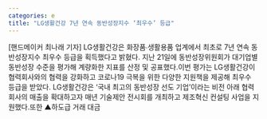 ```yaml
---
categories: e
title: "LG생활건강 7년 연속 동반성장지수 ‘최우수’ 등급"
---
```

[핸드메이커 최나래 기자] LG생활건강은 화장품∙생활용품 업계에서 최초로 7년 연속 동반성장지수 최우수 등급을 획득했다고 밝혔다. 지난 21일에 동반성장위원회가 대기업별 동반성장 수준을 평가해 계량화한 지표를 산정 및 공표했다.이번 평가는 LG생활건강이 협력회사와의 협력을 강화하고 코로나19 극복을 위한 다양한 지원책을 제공해 최우수 등급을 받았다. LG생활건강은 ‘국내 최고의 동반성장 선도 기업’이라는 비전 아래 협력회사의 매출을 확대하고자 매년 기술제안 전시회를 개최하고 제조혁신 컨설팅 사업을 지원했다.또한 ▲하도급 거래 대금